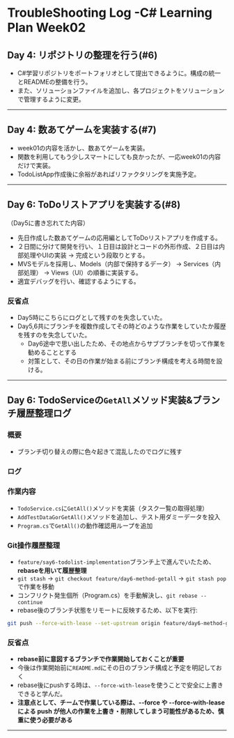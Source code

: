# TroubleShooting Log -C# Learning Plan Week02

## Day 4: リポジトリの整理を行う(#6)
- C#学習リポジトリをポートフォリオとして提出できるように。構成の統一とREADMEの整備を行う。
- また、ソリューションファイルを追加し、各プロジェクトをソリューションで管理するように変更。  

 ---

## Day 4: 数あてゲームを実装する(#7)
- week01の内容を活かし、数あてゲームを実装。
- 関数を利用してもう少しスマートにしても良かったが、一応week01の内容だけで実装。
- TodoListApp作成後に余裕があればリファクタリングを実施予定。

 ---

## Day 6: ToDoリストアプリを実装する(#8)
（Day5に書き忘れてた内容）
- 先日作成した数あてゲームの応用編としてToDoリストアプリを作成する。
- ２日間に分けて開発を行い、１日目は設計とコードの外形作成、２日目は内部処理やUIの実装 -> 完成という段取りとする。
- MVSモデルを採用し、Models（内部で保持するデータ） -> Services（内部処理） -> Views（UI）の順番に実装する。
- 適宜デバッグを行い、確認するようにする。

### 反省点
- Day5時にこちらにログとして残すのを失念していた。
- Day5,6共にブランチを複数作成してその時どのような作業をしていたか履歴を残すのを失念していた。
  - Day6途中で思い出したため、その地点からサブブランチを切って作業を勧めることとする
  - 対策として、その日の作業が始まる前にブランチ構成を考える時間を設ける。

 ---

## Day 6: TodoServiceの`GetAll`メソッド実装&ブランチ履歴整理ログ
### 概要
- ブランチ切り替えの際に色々起きて混乱したのでログに残す

### ログ
### 作業内容
- `TodoService.cs`に`GetAll()`メソッドを実装（タスク一覧の取得処理）
- `AddTestDataGorGetAll()`メソッドを追加し、テスト用ダミーデータを投入
- `Program.cs`で`GetAll()`の動作確認用ループを追加

### Git操作履歴整理
- `feature/say6-todolist-implementation`ブランチ上で進んでいたため、**rebaseを用いて履歴整理**
- `git stash` -> `git checkout feature/day6-method-getall` -> `git stash pop`で作業を移動
- コンフリクト発生個所（Program.cs）を手動解決し、`git rebase --continue`
- rebase後のブランチ状態をリモートに反映するため、以下を実行:
```bash
git push --force-with-lease --set-upstream origin feature/day6-method-getall
```

### 反省点
- **rebase前に意図するブランチで作業開始しておくことが重要**
- 今後は作業開始前に`README.md`にその日のブランチ構成と予定を明記しておく
- rebase後にpushする時は、`--force-with-lease`を使うことで安全に上書きできると学んだ。
- **注意点として、チームで作業している際は、--force や --force-with-lease による push が他人の作業を上書き・削除してしまう可能性があるため、慎重に使う必要がある**

 ---

